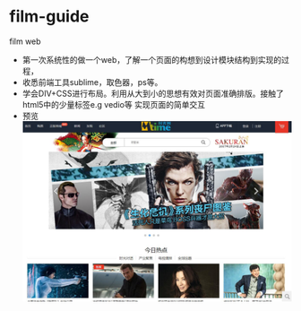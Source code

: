 # film-guide
film web
* 第一次系统性的做一个web，了解一个页面的构想到设计模块结构到实现的过程，
* 收悉前端工具sublime，取色器，ps等。
* 学会DIV+CSS进行布局。利用从大到小的思想有效对页面准确排版。接触了html5中的少量标签e.g vedio等
  实现页面的简单交互
* 预览![](https://github.com/ssslc/film-guide/blob/master/view.jpg)

